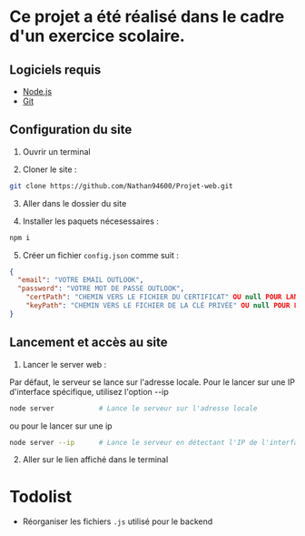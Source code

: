 # Ce projet a été réalisé dans le cadre d'un exercice scolaire.

## Logiciels requis

- [Node.js](https://nodejs.org/fr/download)
- [Git](https://git-scm.com/downloads)

## Configuration du site

1. Ouvrir un terminal

2. Cloner le site :

```bash
git clone https://github.com/Nathan94600/Projet-web.git
```

3. Aller dans le dossier du site

4. Installer les paquets nécesessaires :

```bash
npm i
```

5. Créer un fichier `config.json` comme suit :
```json
{
  "email": "VOTRE EMAIL OUTLOOK",
  "password": "VOTRE MOT DE PASSE OUTLOOK",
	"certPath": "CHEMIN VERS LE FICHIER DU CERTIFICAT" OU null POUR LANCER LE SERVEUR EN HTTP,
	"keyPath": "CHEMIN VERS LE FICHIER DE LA CLÉ PRIVÉE" OU null POUR LANCER LE SERVEUR EN HTTP
}
```

## Lancement et accès au site

1. Lancer le server web :

Par défaut, le serveur se lance sur l'adresse locale. Pour le lancer sur une IP d'interface spécifique, utilisez l'option --ip

```bash
node server           # Lance le serveur sur l'adresse locale
```

ou pour le lancer sur une ip

```bash
node server --ip      # Lance le serveur en détectant l'IP de l'interface
```

2. Aller sur le lien affiché dans le terminal

# Todolist

- Réorganiser les fichiers `.js` utilisé pour le backend

